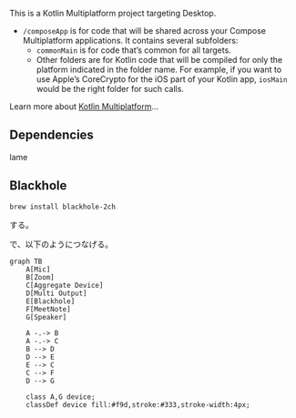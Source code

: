 This is a Kotlin Multiplatform project targeting Desktop.

* `/composeApp` is for code that will be shared across your Compose Multiplatform applications.
  It contains several subfolders:
  - `commonMain` is for code that’s common for all targets.
  - Other folders are for Kotlin code that will be compiled for only the platform indicated in the folder name.
    For example, if you want to use Apple’s CoreCrypto for the iOS part of your Kotlin app,
    `iosMain` would be the right folder for such calls.


Learn more about [Kotlin Multiplatform](https://www.jetbrains.com/help/kotlin-multiplatform-dev/get-started.html)…

## Dependencies

  lame
  
## Blackhole

    brew install blackhole-2ch

する。

で、以下のようにつなげる。

```mermaid
graph TB
    A[Mic]
    B[Zoom]
    C[Aggregate Device]
    D[Multi Output]
    E[Blackhole]
    F[MeetNote]
    G[Speaker]
    
    A -.-> B
    A -.-> C
    B --> D
    D --> E
    E --> C
    C --> F
    D --> G
    
    class A,G device;
    classDef device fill:#f9d,stroke:#333,stroke-width:4px;
```


